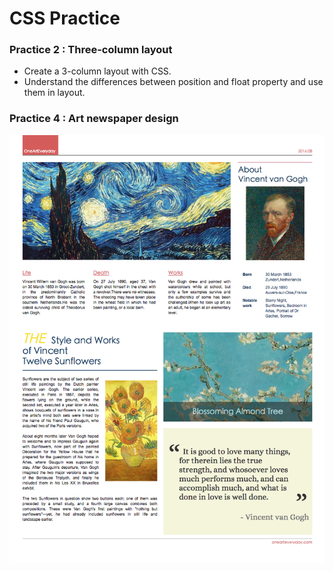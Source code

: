 # CSS Practice

### Practice 2 : Three-column layout
* Create a 3-column layout with CSS.
* Understand the differences between position and float property and use them in layout.

### Practice 4 : Art newspaper design
![Art Newspaper][1]

[1]:https://raw.githubusercontent.com/Graciazl/picture/master/ArtNewspaper.png

